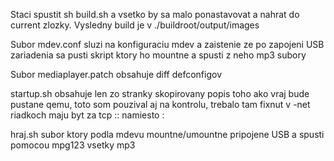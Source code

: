Staci spustit sh build.sh a vsetko by sa malo ponastavovat a nahrat do current zlozky. Vysledny build je v ./buildroot/output/images

Subor mdev.conf sluzi na konfiguraciu mdev a zaistenie ze po zapojeni USB zariadenia sa pusti skript ktory ho mountne a spusti z neho mp3 subory

Subor mediaplayer.patch obsahuje diff defconfigov

startup.sh obsahuje len zo stranky skopirovany popis toho ako vraj bude pustane qemu, toto som pouzival aj na kontrolu, trebalo tam fixnut v -net riadkoch maju byt za tcp :: namiesto :

hraj.sh subor ktory podla mdevu mountne/umountne pripojene USB a spusti pomocou mpg123 vsetky mp3